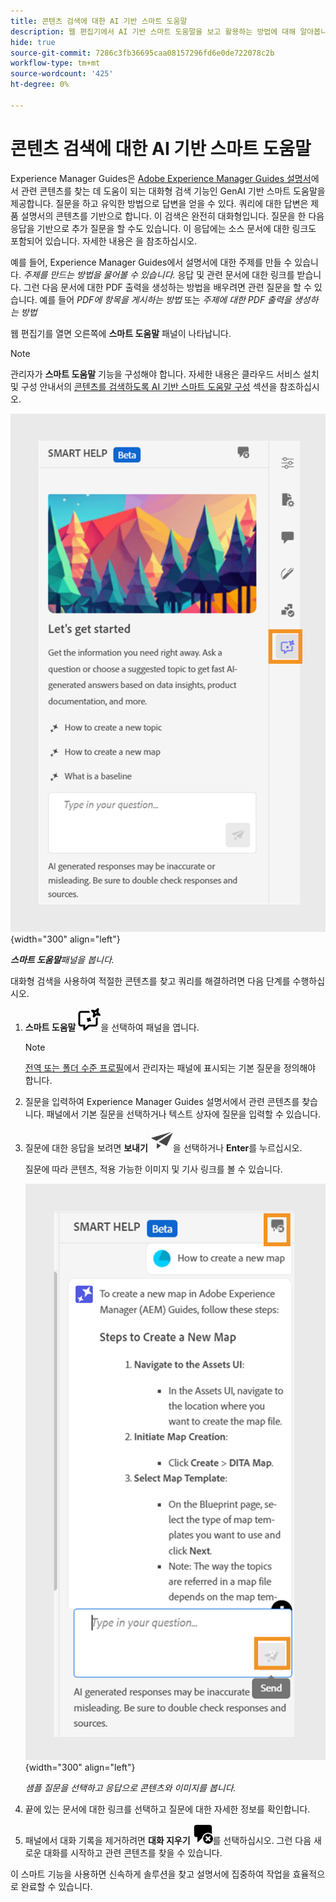 ```yaml
---
title: 콘텐츠 검색에 대한 AI 기반 스마트 도움말
description: 웹 편집기에서 AI 기반 스마트 도움말을 보고 활용하는 방법에 대해 알아봅니다.
hide: true
source-git-commit: 7286c3fb36695caa08157296fd6e0de722078c2b
workflow-type: tm+mt
source-wordcount: '425'
ht-degree: 0%

---
```


# 콘텐츠 검색에 대한 AI 기반 스마트 도움말



Experience Manager Guides은 [Adobe Experience Manager Guides 설명서](https://experienceleague.adobe.com/ko/docs/experience-manager-guides/using/overview)에서 관련 콘텐츠를 찾는 데 도움이 되는 대화형 검색 기능인 GenAI 기반 스마트 도움말을 제공합니다.
질문을 하고 유익한 방법으로 답변을 얻을 수 있다. 쿼리에 대한 답변은 제품 설명서의 콘텐츠를 기반으로 합니다. 이 검색은 완전히 대화형입니다. 질문을 한 다음 응답을 기반으로 추가 질문을 할 수도 있습니다. 이 응답에는 소스 문서에 대한 링크도 포함되어 있습니다. 자세한 내용은 을 참조하십시오.

예를 들어, Experience Manager Guides에서 설명서에 대한 주제를 만들 수 있습니다. *주제를 만드는 방법을 물어볼 수 있습니다.* 응답 및 관련 문서에 대한 링크를 받습니다. 그런 다음 문서에 대한 PDF 출력을 생성하는 방법을 배우려면 관련 질문을 할 수 있습니다. 예를 들어 *PDF에 항목을 게시하는 방법* 또는 *주제에 대한 PDF 출력을 생성하는 방법*



웹 편집기를 열면 오른쪽에 **스마트 도움말** 패널이 나타납니다.



>[!NOTE]
>
> 관리자가 **스마트 도움말** 기능을 구성해야 합니다. 자세한 내용은 클라우드 서비스 설치 및 구성 안내서의 [콘텐츠를 검색하도록 AI 기반 스마트 도움말 구성](/help/product-guide/cs-install-guide/conf-smart-help.md) 섹션을 참조하십시오.

![고급 도움말 패널](images/smart-help-panel.png){width="300" align="left"}

***스마트 도움말**&#x200B;패널을 봅니다.*

대화형 검색을 사용하여 적절한 콘텐츠를 찾고 쿼리를 해결하려면 다음 단계를 수행하십시오.

1. **스마트 도움말** ![스마트 도움말 아이콘](images/smart-help-icon.svg)을 선택하여 패널을 엽니다.



   >[!NOTE]
   >
   > [전역 또는 폴더 수준 프로필](/help/product-guide/cs-install-guide/conf-folder-level.md#conf-ai-guides-assistant)에서 관리자는 패널에 표시되는 기본 질문을 정의해야 합니다.

1. 질문을 입력하여 Experience Manager Guides 설명서에서 관련 콘텐츠를 찾습니다. 패널에서 기본 질문을 선택하거나 텍스트 상자에 질문을 입력할 수 있습니다.

1. 질문에 대한 응답을 보려면 **보내기** ![보내기 아이콘](images/send-icon.svg)을 선택하거나 **Enter**&#x200B;를 누르십시오.

   질문에 따라 콘텐츠, 적용 가능한 이미지 및 기사 링크를 볼 수 있습니다.

   ![고급 도움말 패널 응답](images/smart-help-panel-response.png){width="300" align="left"}


   *샘플 질문을 선택하고 응답으로 콘텐츠와 이미지를 봅니다.*





1. 끝에 있는 문서에 대한 링크를 선택하고 질문에 대한 자세한 정보를 확인합니다.


1. 패널에서 대화 기록을 제거하려면 **대화 지우기** ![대화 지우기](images/clear-conversation-icon.svg)를 선택하십시오. 그런 다음 새로운 대화를 시작하고 관련 콘텐츠를 찾을 수 있습니다.

이 스마트 기능을 사용하면 신속하게 솔루션을 찾고 설명서에 집중하여 작업을 효율적으로 완료할 수 있습니다.

